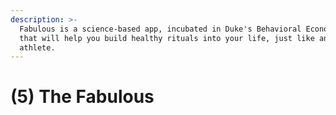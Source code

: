 ```yaml
---
description: >-
  Fabulous is a science-based app, incubated in Duke's Behavioral Economics Lab,
  that will help you build healthy rituals into your life, just like an elite
  athlete.
---
```


# \(5\) The Fabulous

